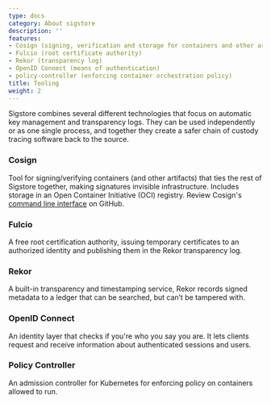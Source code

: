 ```yaml
---
type: docs
category: About sigstore
description: ''
features:
- Cosign (signing, verification and storage for containers and other artifacts)
- Fulcio (root certificate authority)
- Rekor (transparency log)
- OpenID Connect (means of authentication)
- policy-controller (enforcing container orchestration policy)
title: Tooling
weight: 2
---
```


Sigstore combines several different technologies that focus on automatic key management and transparency logs. They can be used independently or as one single process, and together they create a safer chain of custody tracing software back to the source.

<list :items="features" type="info"></list>

### Cosign

Tool for signing/verifying containers (and other artifacts) that ties the rest of Sigstore together, making signatures invisible infrastructure. Includes storage in an Open Container Initiative (OCI) registry. Review Cosign's [command line interface](https://github.com/sigstore/cosign/tree/main/doc) on GitHub.

### Fulcio

A free root certification authority, issuing temporary certificates to an authorized identity and publishing them in the Rekor transparency log.

### Rekor

A built-in transparency and timestamping service, Rekor records signed metadata to a ledger that can be searched, but can’t be tampered with.

### OpenID Connect

An identity layer that checks if you're who you say you are. It lets clients request and receive information about authenticated sessions and users.

### Policy Controller

An admission controller for Kubernetes for enforcing policy on
containers allowed to run.
